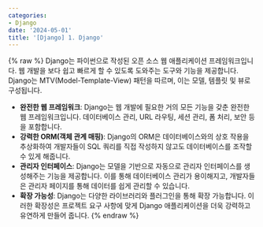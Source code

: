 ```yaml
---
categories:
- Django
date: '2024-05-01'
title: '[Django] 1. Django'
---
```


{% raw %}
Django는 파이썬으로 작성된 오픈 소스 웹 애플리케이션 프레임워크입니다. 웹 개발을 보다 쉽고 빠르게 할 수 있도록 도와주는 도구와 기능을 제공합니다. Django는 MTV(Model-Template-View) 패턴을 따르며, 이는 모델, 템플릿 및 뷰로 구성됩니다.

- **완전한 웹 프레임워크**: Django는 웹 개발에 필요한 거의 모든 기능을 갖춘 완전한 웹 프레임워크입니다. 데이터베이스 관리, URL 라우팅, 세션 관리, 폼 처리, 보안 등을 포함합니다.
- **강력한 ORM(객체 관계 매핑)**: Django의 ORM은 데이터베이스와의 상호 작용을 추상화하여 개발자들이 SQL 쿼리를 직접 작성하지 않고도 데이터베이스를 조작할 수 있게 해줍니다.
- **관리자 인터페이스**: Django는 모델을 기반으로 자동으로 관리자 인터페이스를 생성해주는 기능을 제공합니다. 이를 통해 데이터베이스 관리가 용이해지고, 개발자들은 관리자 페이지를 통해 데이터를 쉽게 관리할 수 있습니다.
- **확장 가능성**: Django는 다양한 라이브러리와 플러그인을 통해 확장 가능합니다. 이러한 확장성은 프로젝트 요구 사항에 맞게 Django 애플리케이션을 더욱 강력하고 유연하게 만들어 줍니다.
{% endraw %}